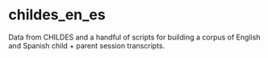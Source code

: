 # childes_en_es

Data from CHILDES and a handful of scripts for building a corpus of English and Spanish child + parent session transcripts.
